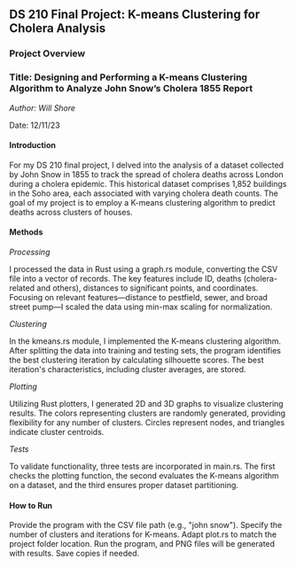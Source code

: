 ## DS 210 Final Project: K-means Clustering for Cholera Analysis
### Project Overview
### Title: Designing and Performing a K-means Clustering Algorithm to Analyze John Snow’s Cholera 1855 Report

*Author: Will Shore*

Date: 12/11/23

#### Introduction
For my DS 210 final project, I delved into the analysis of a dataset collected by John Snow in 1855 to track the spread of cholera deaths across London during a cholera epidemic. This historical dataset comprises 1,852 buildings in the Soho area, each associated with varying cholera death counts. The goal of my project is to employ a K-means clustering algorithm to predict deaths across clusters of houses.

#### Methods
*Processing*

I processed the data in Rust using a graph.rs module, converting the CSV file into a vector of records. The key features include ID, deaths (cholera-related and others), distances to significant points, and coordinates. Focusing on relevant features—distance to pestfield, sewer, and broad street pump—I scaled the data using min-max scaling for normalization.

*Clustering*

In the kmeans.rs module, I implemented the K-means clustering algorithm. After splitting the data into training and testing sets, the program identifies the best clustering iteration by calculating silhouette scores. The best iteration's characteristics, including cluster averages, are stored.

*Plotting*

Utilizing Rust plotters, I generated 2D and 3D graphs to visualize clustering results. The colors representing clusters are randomly generated, providing flexibility for any number of clusters. Circles represent nodes, and triangles indicate cluster centroids.

*Tests*

To validate functionality, three tests are incorporated in main.rs. The first checks the plotting function, the second evaluates the K-means algorithm on a dataset, and the third ensures proper dataset partitioning.

#### How to Run
Provide the program with the CSV file path (e.g., "john snow").
Specify the number of clusters and iterations for K-means.
Adapt plot.rs to match the project folder location.
Run the program, and PNG files will be generated with results. Save copies if needed.
